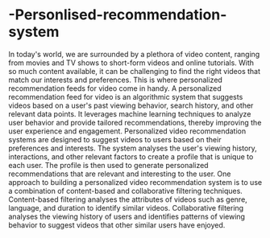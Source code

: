 # -Personlised-recommendation-system

In today's world, we are surrounded by a plethora of video content, ranging from movies
and TV shows to short-form videos and online tutorials. With so much content available, it can be
challenging to find the right videos that match our interests and preferences. This is where
personalized recommendation feeds for video come in handy.
A personalized recommendation feed for video is an algorithmic system that suggests
videos based on a user's past viewing behavior, search history, and other relevant data points. It
leverages machine learning techniques to analyze user behavior and provide tailored
recommendations, thereby improving the user experience and engagement.
Personalized video recommendation systems are designed to suggest videos to users based
on their preferences and interests. The system analyses the user's viewing history, interactions, and
other relevant factors to create a profile that is unique to each user. The profile is then used to
generate personalized recommendations that are relevant and interesting to the user.
One approach to building a personalized video recommendation system is to use a
combination of content-based and collaborative filtering techniques. Content-based filtering
analyses the attributes of videos such as genre, language, and duration to identify similar videos.
Collaborative filtering analyses the viewing history of users and identifies patterns of viewing
behavior to suggest videos that other similar users have enjoyed.
